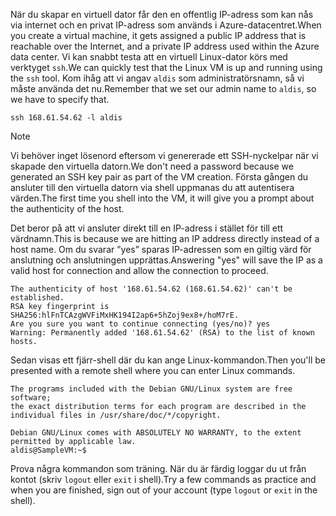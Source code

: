 <span data-ttu-id="14263-101">När du skapar en virtuell dator får den en offentlig IP-adress som kan nås via internet och en privat IP-adress som används i Azure-datacentret.</span><span class="sxs-lookup"><span data-stu-id="14263-101">When you create a virtual machine, it gets assigned a public IP address that is reachable over the Internet, and a private IP address used within the Azure data center.</span></span> <span data-ttu-id="14263-102">Vi kan snabbt testa att en virtuell Linux-dator körs med verktyget `ssh`.</span><span class="sxs-lookup"><span data-stu-id="14263-102">We can quickly test that the Linux VM is up and running using the `ssh` tool.</span></span> <span data-ttu-id="14263-103">Kom ihåg att vi angav `aldis` som administratörsnamn, så vi måste använda det nu.</span><span class="sxs-lookup"><span data-stu-id="14263-103">Remember that we set our admin name to `aldis`, so we have to specify that.</span></span>

```azurecli
ssh 168.61.54.62 -l aldis
```

> [!NOTE]
> <span data-ttu-id="14263-104">Vi behöver inget lösenord eftersom vi genererade ett SSH-nyckelpar när vi skapade den virtuella datorn.</span><span class="sxs-lookup"><span data-stu-id="14263-104">We don't need a password because we generated an SSH key pair as part of the VM creation.</span></span> <span data-ttu-id="14263-105">Första gången du ansluter till den virtuella datorn via shell uppmanas du att autentisera värden.</span><span class="sxs-lookup"><span data-stu-id="14263-105">The first time you shell into the VM, it will give you a prompt about the authenticity of the host.</span></span> 
> 
> <span data-ttu-id="14263-106">Det beror på att vi ansluter direkt till en IP-adress i stället för till ett värdnamn.</span><span class="sxs-lookup"><span data-stu-id="14263-106">This is because we are hitting an IP address directly instead of a host name.</span></span> <span data-ttu-id="14263-107">Om du svarar ”yes” sparas IP-adressen som en giltig värd för anslutning och anslutningen upprättas.</span><span class="sxs-lookup"><span data-stu-id="14263-107">Answering "yes" will save the IP as a valid host for connection and allow the connection to proceed.</span></span>

```output
The authenticity of host '168.61.54.62 (168.61.54.62)' can't be established.
RSA key fingerprint is SHA256:hlFnTCAzgWVFiMxHK194I2ap6+5hZoj9ex8+/hoM7rE.
Are you sure you want to continue connecting (yes/no)? yes
Warning: Permanently added '168.61.54.62' (RSA) to the list of known hosts.
```

<span data-ttu-id="14263-108">Sedan visas ett fjärr-shell där du kan ange Linux-kommandon.</span><span class="sxs-lookup"><span data-stu-id="14263-108">Then you'll be presented with a remote shell where you can enter Linux commands.</span></span>

```output
The programs included with the Debian GNU/Linux system are free software;
the exact distribution terms for each program are described in the
individual files in /usr/share/doc/*/copyright.

Debian GNU/Linux comes with ABSOLUTELY NO WARRANTY, to the extent
permitted by applicable law.
aldis@SampleVM:~$
```

<span data-ttu-id="14263-109">Prova några kommandon som träning. När du är färdig loggar du ut från kontot (skriv `logout` eller `exit` i shell).</span><span class="sxs-lookup"><span data-stu-id="14263-109">Try a few commands as practice and when you are finished, sign out of your account (type `logout` or `exit` in the shell).</span></span>